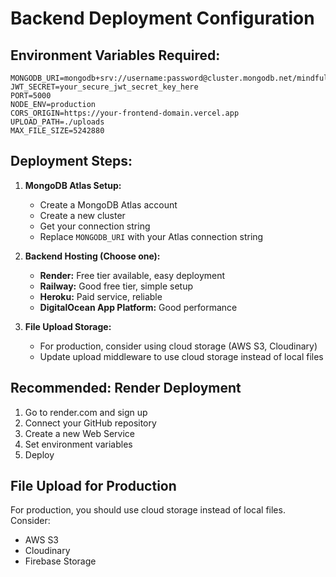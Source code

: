 # Backend Deployment Configuration

## Environment Variables Required:

```
MONGODB_URI=mongodb+srv://username:password@cluster.mongodb.net/mindful_dating
JWT_SECRET=your_secure_jwt_secret_key_here
PORT=5000
NODE_ENV=production
CORS_ORIGIN=https://your-frontend-domain.vercel.app
UPLOAD_PATH=./uploads
MAX_FILE_SIZE=5242880
```

## Deployment Steps:

1. **MongoDB Atlas Setup:**
   - Create a MongoDB Atlas account
   - Create a new cluster
   - Get your connection string
   - Replace `MONGODB_URI` with your Atlas connection string

2. **Backend Hosting (Choose one):**
   - **Render:** Free tier available, easy deployment
   - **Railway:** Good free tier, simple setup
   - **Heroku:** Paid service, reliable
   - **DigitalOcean App Platform:** Good performance

3. **File Upload Storage:**
   - For production, consider using cloud storage (AWS S3, Cloudinary)
   - Update upload middleware to use cloud storage instead of local files

## Recommended: Render Deployment

1. Go to render.com and sign up
2. Connect your GitHub repository
3. Create a new Web Service
4. Set environment variables
5. Deploy

## File Upload for Production

For production, you should use cloud storage instead of local files. Consider:
- AWS S3
- Cloudinary
- Firebase Storage 